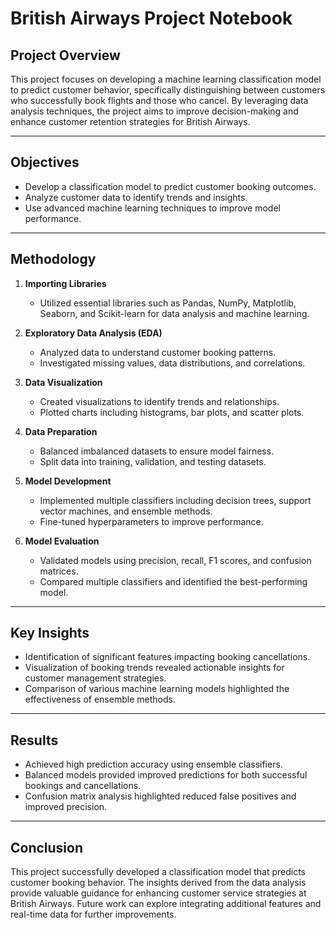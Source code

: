 # British Airways Project Notebook

## Project Overview
This project focuses on developing a machine learning classification model to predict customer behavior, specifically distinguishing between customers who successfully book flights and those who cancel. By leveraging data analysis techniques, the project aims to improve decision-making and enhance customer retention strategies for British Airways.

---

## Objectives
- Develop a classification model to predict customer booking outcomes.
- Analyze customer data to identify trends and insights.
- Use advanced machine learning techniques to improve model performance.

---

## Methodology
1. **Importing Libraries**
   - Utilized essential libraries such as Pandas, NumPy, Matplotlib, Seaborn, and Scikit-learn for data analysis and machine learning.

2. **Exploratory Data Analysis (EDA)**
   - Analyzed data to understand customer booking patterns.
   - Investigated missing values, data distributions, and correlations.

3. **Data Visualization**
   - Created visualizations to identify trends and relationships.
   - Plotted charts including histograms, bar plots, and scatter plots.

4. **Data Preparation**
   - Balanced imbalanced datasets to ensure model fairness.
   - Split data into training, validation, and testing datasets.

5. **Model Development**
   - Implemented multiple classifiers including decision trees, support vector machines, and ensemble methods.
   - Fine-tuned hyperparameters to improve performance.
   
6. **Model Evaluation**
   - Validated models using precision, recall, F1 scores, and confusion matrices.
   - Compared multiple classifiers and identified the best-performing model.

---

## Key Insights
- Identification of significant features impacting booking cancellations.
- Visualization of booking trends revealed actionable insights for customer management strategies.
- Comparison of various machine learning models highlighted the effectiveness of ensemble methods.

---

## Results
- Achieved high prediction accuracy using ensemble classifiers.
- Balanced models provided improved predictions for both successful bookings and cancellations.
- Confusion matrix analysis highlighted reduced false positives and improved precision.

---

## Conclusion
This project successfully developed a classification model that predicts customer booking behavior. The insights derived from the data analysis provide valuable guidance for enhancing customer service strategies at British Airways. Future work can explore integrating additional features and real-time data for further improvements.
